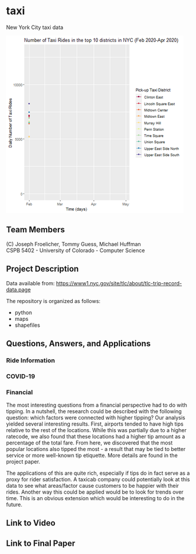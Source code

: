 # taxi
New York City taxi data

![Alt Text](https://github.com/CSCI5402/taxi/blob/main/maps/rides.gif?raw=true)
## Team Members
(C) Joseph Froelicher, Tommy Guess, Michael Huffman  
CSPB 5402 - University of Colorado - Computer Science

## Project Description

Data available from:
https://www1.nyc.gov/site/tlc/about/tlc-trip-record-data.page

The repository is organized as follows:
* python
* maps
* shapefiles

## Questions, Answers, and Applications

### Ride Information

### COVID-19

### Financial
The most interesting questions from a financial perspective had to do with tipping. In a nutshell, the research could be described with the following question: which factors were connected with higher tipping? Our analysis yielded several interesting results. First, airports tended to have high tips relative to the rest of the locations. While this was partially due to a higher ratecode, we also found that these locations had a higher tip amount as a percentage of the total fare. From here, we discovered that the most popular locations also tipped the most - a result that may be tied to better service or more well-known tip etiquette. More details are found in the project paper.

The applications of this are quite rich, especially if tips do in fact serve as a proxy for rider satisfaction. A taxicab company could potentially look at this data to see what areas/factor cause customers to be happier with their rides. Another way this could be applied would be to look for trends over time. This is an obvious extension which would be interesting to do in the future. 


## Link to Video

## Link to Final Paper




